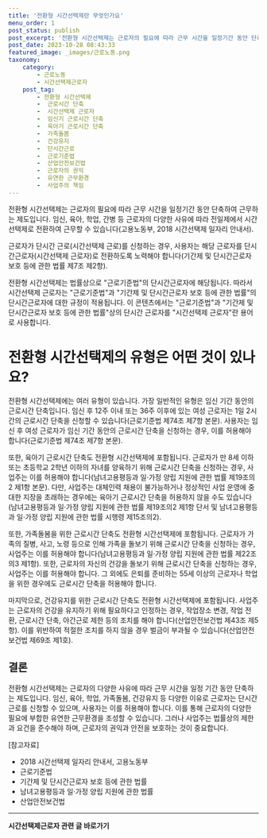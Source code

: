 ```yaml
---
title: '전환형 시간선택제란 무엇인가요'
menu_order: 1
post_status: publish
post_excerpt: '전환형 시간선택제는 근로자의 필요에 따라 근무 시간을 일정기간 동안 단축하여 근무하는 제도입니다. 임신, 육아, 학업, 간병 등 근로자의 다양한 사유에 따라 전일제에서 시간선택제로 전환하여 근무할 수 있습니다 고용노동부, 2018 시간선택제 일자리 안내서 .'
post_date: 2023-10-28 08:43:33
featured_image: _images/근로노동.png
taxonomy:
    category:
        - 근로노동
        - 시간선택제근로자
    post_tag:
        - 전환형 시간선택제
        -  근로시간 단축
        -  시간선택제 근로자
        -  임신기 근로시간 단축
        -  육아기 근로시간 단축
        -  가족돌봄
        -  건강유지
        -  단시간근로
        -  근로기준법
        -  산업안전보건법
        -  근로자의 권익
        -  유연한 근무환경
        -  사업주의 책임
---
```



전환형 시간선택제는 근로자의 필요에 따라 근무 시간을 일정기간 동안 단축하여 근무하는 제도입니다. 임신, 육아, 학업, 간병 등 근로자의 다양한 사유에 따라 전일제에서 시간선택제로 전환하여 근무할 수 있습니다(고용노동부, 2018 시간선택제 일자리 안내서).

근로자가 단시간 근로(시간선택제 근로)를 신청하는 경우, 사용자는 해당 근로자를 단시간근로자(시간선택제 근로자)로 전환하도록 노력해야 합니다(기간제 및 단시간근로자 보호 등에 관한 법률 제7조 제2항).

전환형 시간선택제는 법률상으로 "근로기준법"의 단시간근로자에 해당됩니다. 따라서 시간선택제 근로자는 "근로기준법"과 "기간제 및 단시간근로자 보호 등에 관한 법률"의 단시간근로자에 대한 규정이 적용됩니다. 이 콘텐츠에서는 "근로기준법"과 "기간제 및 단시간근로자 보호 등에 관한 법률"상의 단시간 근로자를 "시간선택제 근로자"란 용어로 사용합니다.

# 전환형 시간선택제의 유형은 어떤 것이 있나요?

전환형 시간선택제에는 여러 유형이 있습니다. 가장 일반적인 유형은 임신 기간 동안의 근로시간 단축입니다. 임신 후 12주 이내 또는 36주 이후에 있는 여성 근로자는 1일 2시간의 근로시간 단축을 신청할 수 있습니다(근로기준법 제74조 제7항 본문). 사용자는 임신 후 여성 근로자가 임신 기간 동안의 근로시간 단축을 신청하는 경우, 이를 허용해야 합니다(근로기준법 제74조 제7항 본문).

또한, 육아기 근로시간 단축도 전환형 시간선택제에 포함됩니다. 근로자가 만 8세 이하 또는 초등학교 2학년 이하의 자녀를 양육하기 위해 근로시간 단축을 신청하는 경우, 사업주는 이를 허용해야 합니다(남녀고용평등과 일·가정 양립 지원에 관한 법률 제19조의2 제1항 본문). 다만, 사업주는 대체인력 채용이 불가능하거나 정상적인 사업 운영에 중대한 지장을 초래하는 경우에는 육아기 근로시간 단축을 허용하지 않을 수도 있습니다(남녀고용평등과 일·가정 양립 지원에 관한 법률 제19조의2 제1항 단서 및 남녀고용평등과 일·가정 양립 지원에 관한 법률 시행령 제15조의2).

또한, 가족돌봄을 위한 근로시간 단축도 전환형 시간선택제에 포함됩니다. 근로자가 가족의 질병, 사고, 노령 등으로 인해 가족을 돌보기 위해 근로시간 단축을 신청하는 경우, 사업주는 이를 허용해야 합니다(남녀고용평등과 일·가정 양립 지원에 관한 법률 제22조의3 제1항). 또한, 근로자의 자신의 건강을 돌보기 위해 근로시간 단축을 신청하는 경우, 사업주는 이를 허용해야 합니다. 그 외에도 은퇴를 준비하는 55세 이상의 근로자나 학업을 위한 경우에도 근로시간 단축을 허용해야 합니다.

마지막으로, 건강유지를 위한 근로시간 단축도 전환형 시간선택제에 포함됩니다. 사업주는 근로자의 건강을 유지하기 위해 필요하다고 인정하는 경우, 작업장소 변경, 작업 전환, 근로시간 단축, 야간근로 제한 등의 조치를 해야 합니다(산업안전보건법 제43조 제5항). 이를 위반하여 적절한 조치를 하지 않을 경우 벌금이 부과될 수 있습니다(산업안전보건법 제69조 제1호).

## 결론


전환형 시간선택제는 근로자의 다양한 사유에 따라 근무 시간을 일정 기간 동안 단축하는 제도입니다. 임신, 육아, 학업, 가족돌봄, 건강유지 등 다양한 이유로 근로자는 단시간 근로를 신청할 수 있으며, 사용자는 이를 허용해야 합니다. 이를 통해 근로자의 다양한 필요에 부합한 유연한 근무환경을 조성할 수 있습니다. 그러나 사업주는 법률상의 제한과 요건을 준수해야 하며, 근로자의 권익과 안전을 보호하는 것이 중요합니다.

[참고자료]
- 2018 시간선택제 일자리 안내서, 고용노동부
- 근로기준법
- 기간제 및 단시간근로자 보호 등에 관한 법률
- 남녀고용평등과 일·가정 양립 지원에 관한 법률
- 산업안전보건법
<!-- wp:separator -->
<hr class="wp-block-separator has-alpha-channel-opacity"/>
<!-- /wp:separator -->

<!-- wp:group {"backgroundColor":"base","layout":{"type":"constrained"}} -->
<div class="wp-block-group has-base-background-color has-background"><!-- wp:paragraph {"align":"center","fontSize":"medium"} -->
<p class="has-text-align-center has-large-font-size"><strong>시간선택제근로자 관련 글 바로가기</strong></p>
<!-- /wp:paragraph -->


<!-- wp:latest-posts
{"categories":[{"id":10911,"count":19,"description":"","link":"https://uknowlaw.com/category/%ec%8b%9c%ea%b0%84%ec%84%a0%ed%83%9d%ec%a0%9c%ea%b7%bc%eb%a1%9c%ec%9e%90/","name":"시간선택제근로자","slug":"시간선택제근로자","taxonomy":"category","parent":0,"meta":[],"_links":{"self":[{"href":"https://uknowlaw.com/wp-json/wp/v2/categories/10911"}],"collection":[{"href":"https://uknowlaw.com/wp-json/wp/v2/categories"}],"about":[{"href":"https://uknowlaw.com/wp-json/wp/v2/taxonomies/category"}],"wp:post_type":[{"href":"https://uknowlaw.com/wp-json/wp/v2/posts?categories=10911"}],"curies":[{"name":"wp","href":"https://api.w.org/{rel}","templated":true}]}}],"postsToShow":100,"excerptLength":28,"postLayout":"grid","columns":2,"featuredImageAlign":"left","featuredImageSizeSlug":"large","fontSize":18px} /--></div>
<!-- /wp:group -->